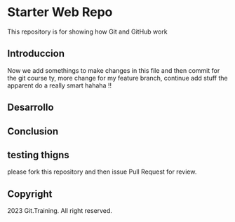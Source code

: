 # Starter Web Repo

This repository is for showing how Git and GitHub work


## Introduccion

Now we add somethings to make changes in this file and then commit for the git course ty, more change for my feature branch, continue add stuff the apparent do a really smart hahaha !!

## Desarrollo

## Conclusion 

## testing thigns

please fork this repository and then issue Pull Request for review. 

## Copyright 

2023 Git.Training. All right reserved.

